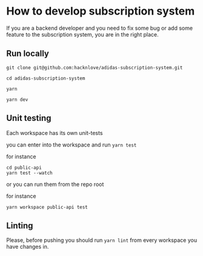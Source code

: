 # How to develop subscription system

If you are a backend developer and you need to fix some bug or add some feature to the subscription system, you are in the right place.

## Run locally

```
git clone git@github.com:hacknlove/adidas-subscription-system.git

cd adidas-subscription-system

yarn

yarn dev
```

## Unit testing

Each workspace has its own unit-tests

you can enter into the workspace and run `yarn test`

for instance

```
cd public-api
yarn test --watch
```

or you can run them from the repo root

for instance
```
yarn workspace public-api test 
```

## Linting

Please, before pushing you should run `yarn lint` from every workspace you have changes in.